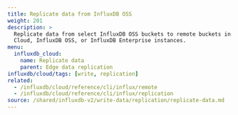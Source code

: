 ```yaml
---
title: Replicate data from InfluxDB OSS
weight: 201
description: >
  Replicate data from select InfluxDB OSS buckets to remote buckets in InfluxDB 
  Cloud, InfluxDB OSS, or InfluxDB Enterprise instances.
menu:
  influxdb_cloud:
    name: Replicate data
    parent: Edge data replication
influxdb/cloud/tags: [write, replication]
related:
  - /influxdb/cloud/reference/cli/influx/remote
  - /influxdb/cloud/reference/cli/influx/replication
source: /shared/influxdb-v2/write-data/replication/replicate-data.md
---
```


<!-- The content of this file is at 
// SOURCE content/shared/influxdb-v2/write-data/replication/replicate-data.md-->
